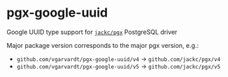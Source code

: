 # pgx-google-uuid

Google UUID type support for [`jackc/pgx`](github.com/jackc/pgx) PostgreSQL driver

Major package version corresponds to the major pgx version, e.g.:

- `github.com/vgarvardt/pgx-google-uuid/v4` -> `github.com/jackc/pgx/v4`
- `github.com/vgarvardt/pgx-google-uuid/v5` -> `github.com/jackc/pgx/v5`
